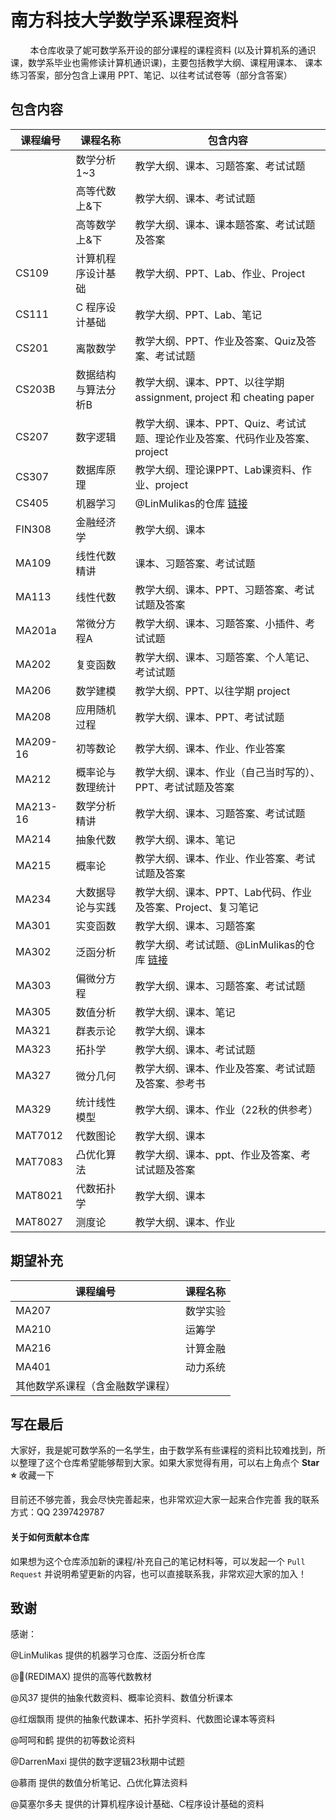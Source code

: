 # 南方科技大学数学系课程资料

&nbsp;&nbsp;&nbsp;&nbsp;&nbsp;&nbsp;&nbsp;&nbsp;本仓库收录了妮可数学系开设的部分课程的课程资料 (以及计算机系的通识课，数学系毕业也需修读计算机通识课)，主要包括教学大纲、课程用课本、 课本练习答案，部分包含上课用 PPT、笔记、以往考试试卷等（部分含答案）



## 包含内容

| 课程编号 | 课程名称            | 包含内容                                                     |
| -------- | ------------------- | ------------------------------------------------------------ |
|          | 数学分析1~3         | 教学大纲、课本、习题答案、考试试题                           |
|          | 高等代数上&下       | 教学大纲、课本、考试试题                                     |
|          | 高等数学上&下       | 教学大纲、课本、课本题答案、考试试题及答案                   |
| CS109    | 计算机程序设计基础  | 教学大纲、PPT、Lab、作业、Project                            |
| CS111    | C 程序设计基础      | 教学大纲、PPT、Lab、笔记                                     |
| CS201    | 离散数学            | 教学大纲、PPT、作业及答案、Quiz及答案、考试试题              |
| CS203B   | 数据结构与算法分析B | 教学大纲、课本、PPT、以往学期 assignment, project 和 cheating paper |
| CS207    | 数字逻辑            | 教学大纲、课本、PPT、Quiz、考试试题、理论作业及答案、代码作业及答案、project<br/> |
| CS307    | 数据库原理          | 教学大纲、理论课PPT、Lab课资料、作业、project                |
| CS405    | 机器学习            | @LinMulikas的仓库 [链接](https://github.com/LinMulikas/SUSTech-CS405-Machine-Learning) |
| FIN308   | 金融经济学          | 教学大纲、课本                                               |
| MA109    | 线性代数精讲        | 课本、习题答案、考试试题                                     |
| MA113    | 线性代数            | 教学大纲、课本、PPT、习题答案、考试试题及答案                |
| MA201a   | 常微分方程A         | 教学大纲、课本、习题答案、小插件、考试试题                   |
| MA202    | 复变函数            | 教学大纲、课本、习题答案、个人笔记、考试试题                 |
| MA206    | 数学建模            | 教学大纲、PPT、以往学期 project                              |
| MA208    | 应用随机过程        | 教学大纲、课本、PPT、考试试题                                |
| MA209-16 | 初等数论            | 教学大纲、课本、作业、作业答案                               |
| MA212    | 概率论与数理统计    | 教学大纲、课本、作业（自己当时写的）、PPT、考试试题及答案    |
| MA213-16 | 数学分析精讲        | 教学大纲、课本、习题答案、考试试题                           |
| MA214    | 抽象代数            | 教学大纲、课本、笔记                                         |
| MA215    | 概率论              | 教学大纲、课本、作业、作业答案、考试试题及答案               |
| MA234    | 大数据导论与实践    | 教学大纲、课本、PPT、Lab代码、作业及答案、Project、复习笔记  |
| MA301    | 实变函数            | 教学大纲、课本、习题答案                                     |
| MA302    | 泛函分析            | 教学大纲、考试试题、@LinMulikas的仓库 [链接](https://github.com/LinMulikas/SUSTech-MA302-Functional-Analysis) |
| MA303    | 偏微分方程          | 教学大纲、课本、习题答案、考试试题                           |
| MA305    | 数值分析            | 教学大纲、课本、笔记                                         |
| MA321    | 群表示论            | 教学大纲、课本                                               |
| MA323    | 拓扑学              | 教学大纲、课本、考试试题                                     |
| MA327    | 微分几何            | 教学大纲、课本、作业及答案、考试试题及答案、参考书           |
| MA329    | 统计线性模型        | 教学大纲、课本、作业（22秋的供参考）                         |
| MAT7012  | 代数图论            | 教学大纲、课本                                               |
| MAT7083  | 凸优化算法          | 教学大纲、课本、ppt、作业及答案、考试试题及答案              |
| MAT8021  | 代数拓扑学          | 教学大纲、课本                                               |
| MAT8027  | 测度论              | 教学大纲、课本、作业                                         |



## 期望补充

| 课程编号                         | 课程名称 |
| -------------------------------- | -------- |
| MA207                            | 数学实验 |
| MA210                            | 运筹学   |
| MA216                            | 计算金融 |
| MA401                            | 动力系统 |
| 其他数学系课程（含金融数学课程） |          |



## 写在最后

大家好，我是妮可数学系的一名学生，由于数学系有些课程的资料比较难找到，所以整理了这个仓库希望能够帮到大家。如果大家觉得有用，可以右上角点个 **Star :star:** 收藏一下

目前还不够完善，我会尽快完善起来，也非常欢迎大家一起来合作完善
我的联系方式：QQ 2397429787

#### 关于如何贡献本仓库

如果想为这个仓库添加新的课程/补充自己的笔记材料等，可以发起一个 `Pull Request` 并说明希望更新的内容，也可以直接联系我，非常欢迎大家的加入！



## 致谢

感谢：

@LinMulikas 提供的机器学习仓库、泛函分析仓库 

@🐬(REDIMAX) 提供的高等代数教材 

@风37 提供的抽象代数资料、概率论资料、数值分析课本 

@红烟飘雨 提供的抽象代数课本、拓扑学资料、代数图论课本等资料 

@呵呵和鹤 提供的初等数论资料 

@DarrenMaxi 提供的数字逻辑23秋期中试题 

@慕雨 提供的数值分析笔记、凸优化算法资料

@莫塞尔多夫 提供的计算机程序设计基础、C程序设计基础的资料



​    
